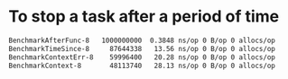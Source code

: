 # To stop a task after a period of time
```sh
BenchmarkAfterFunc-8   1000000000  0.3848 ns/op 0 B/op 0 allocs/op
BenchmarkTimeSince-8     87644338   13.56 ns/op 0 B/op 0 allocs/op
BenchmarkContextErr-8    59996400   20.28 ns/op 0 B/op 0 allocs/op
BenchmarkContext-8       48113740   28.13 ns/op 0 B/op 0 allocs/op
```